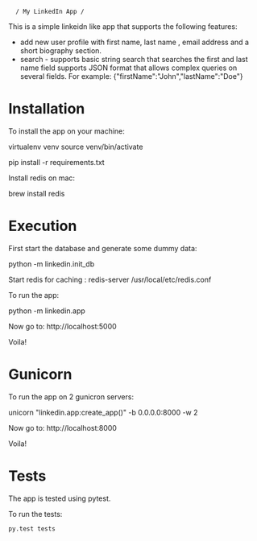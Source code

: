       / My LinkedIn App /

This is a simple linkeidn like app that supports the following features:

- add new user profile with first name, last name , email address and a short biography section.
- search - supports basic string search that searches the first and last name field
           supports JSON format that allows complex queries on several fields.
           For example: {"firstName":"John","lastName":"Doe"}

Installation
=================

To install the app on your machine:

virtualenv venv
source venv/bin/activate

pip install -r requirements.txt

Install redis on mac:

brew install redis


Execution
=================

First start the database and generate some dummy data:

 python -m linkedin.init_db

Start redis for caching :
redis-server /usr/local/etc/redis.conf

To run the app:

 python -m linkedin.app


Now go to: http://localhost:5000

Voila!

Gunicorn
=================
To run the app on 2 gunicron servers:

unicorn "linkedin.app:create_app()" -b 0.0.0.0:8000 -w 2

Now go to: http://localhost:8000

Voila!

Tests
=================
The app is tested using pytest.

To run the tests:

    py.test tests